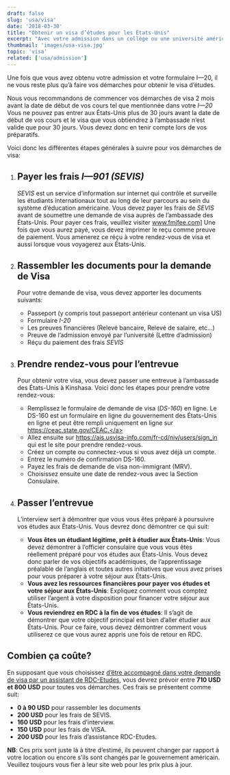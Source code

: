 ```yaml
---
draft: false
slug: 'usa/visa'
date: '2018-03-30'
title: "Obtenir un visa d’études pour les États-Unis"
excerpt: "Avec votre admission dans un collège ou une université américaine en main, vous devez maintenant faire une demande de visa à l’ambassade des États-Unis. Ce guide vous donne les informations nécessaires et vous explique les différentes étapes à suivre pour obtenir le visa d’études pour les États-Unis."
thumbnail: 'images/usa-visa.jpg'
topic: 'visa'
related: ['usa/admission']
---
```


Une fois que vous avez obtenu votre admission et votre formulaire I—20, il ne vous reste plus qu’à faire vos démarches pour obtenir le visa d’études.

Nous vous recommandons de commencer vos démarches de visa 2 mois avant la date de début de vos cours tel que mentionnée dans votre _I—20_
Vous ne pouvez pas entrer aux États-Unis plus de 30 jours avant la date de début de vos cours et le visa que vous obtiendrez à l’ambassade n’est valide que pour 30 jours.
Vous devez donc en tenir compte lors de vos préparatifs.

Voici donc les différentes étapes générales à suivre pour vos démarches de visa:

1.  ## Payer les frais _I—901 (SEVIS)_

    _SEVIS_ est un service d’information sur internet qui contrôle et surveille les étudiants internationaux tout au long de leur parcours au sein du système d’éducation américaine.
    Vous devez payer les frais de _SEVIS_ avant de soumettre une demande de visa auprès de l’ambassade des États-Unis.
    Pour payer ces frais, veuillez visiter <a href="https://www.fmjfee.com" target="_blank" rel="nofollow noopener">www.fmjfee.com]</a>
    Une fois que vous aurez payé, vous devez imprimer le reçu comme preuve de paiement. Vous amenerez ce réçu à votre rendez-vous de visa et aussi lorsque vous voyagerez aux États-Unis.

2.  ## Rassembler les documents pour la demande de Visa

    Pour votre demande de visa, vous devez apporter les documents suivants:

    - Passeport (y compris tout passeport antérieur contenant un visa US)
    - Formulaire _I-20_
    - Les preuves financières (Relevé bancaire, Relevé de salaire, etc…)
    - Preuve de l’admission envoyé par l’université (Lettre d’admission)
    - Réçu du paiement des frais _SEVIS_

3.  ## Prendre rendez-vous pour l’entrevue

    Pour obtenir votre visa, vous devez passer une entrevue à l’ambassade des États-Unis à Kinshasa.
    Voici donc les étapes pour prendre votre rendez-vous:

    - Remplissez le formulaire de demande de visa (_DS-160_) en ligne.
      Le DS-160 est un formulaire en ligne du gouvernement des États-Unis en ligne et peut être rempli uniquement en ligne sur <a href="https://ceac.state.gov/CEAC" target="_blank" rel="nofollow noopener">https://ceac.state.gov/CEAC.</a>
    - Allez ensuite sur <a href="https://ais.usvisa-info.com/fr-cd/niv/users/sign_in" target="_blank" rel="nofollow noopener">https://ais.usvisa-info.com/fr-cd/niv/users/sign_in</a> qui est le site pour prendre rendez-vous.
    - Créez un compte ou connectez-vous si vous avez déjà un compte.
    - Entrez le numéro de confirmation DS-160.
    - Payez les frais de demande de visa non-immigrant (MRV).
    - Choisissez ensuite une date de rendez-vous avec la Section Consulaire.

4.  ## Passer l’entrevue
    L’interview sert à démontrer que vous vous êtes préparé à poursuivre vos études aux États-Unis. Vous devrez donc démontrer ce qui suit:
    - **Vous êtes un étudiant légitime, prêt à étudier aux États-Unis**: Vous devez démontrer à l’officier consulaire que vous vous êtes réellement préparé pour vos études aux États-Unis.
      Vous devez donc parler de vos objectifs académiques, de l’apprentissage préalable de l’anglais et toutes autres initiatives que vous avez prises pour vous préparer à votre séjour aux États-Unis.
    - **Vous avez les ressources financières pour payer vos études et votre séjour aux États-Unis**: Expliquez comment vous comptez utiliser l’argent à votre disposition pour financer votre séjour aux États-Unis.
    - **Vous reviendrez en RDC à la fin de vos études**: Il s’agit de démontrer que votre objectif principal est bien d’aller étudier aux États-Unis.
      Pour ce faire, vous devez démontrer comment vous utiliserez ce que vous aurez appris une fois de retour en RDC.

## Combien ça coûte?

En supposant que vous choisissez [d’être accompagné dans votre demande de visa par un assistant de RDC-Etudes](/accompagnement), vous devrez prévoir entre **710 USD et 800 USD** pour toutes vos démarches.
Ces frais se présentent comme suit:

- **0 à 90 USD** pour rassembler les documents
- **200 USD** pour les frais de SEVIS.
- **160 USD** pour les frais d’interview.
- **150 USD** pour les frais de VISA.
- **200 USD** pour les frais d’assistance RDC-Etudes.

**NB**: Ces prix sont juste là à titre d’estimé, ils peuvent changer par rapport à votre location ou encore s’ils sont changés par le gouvernement américain. Veuillez toujours vous fier à leur site web pour les prix plus à jour.
